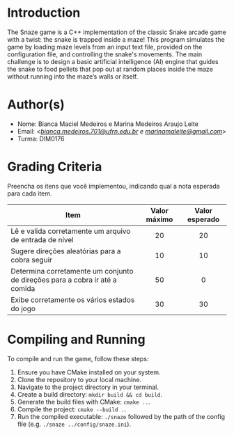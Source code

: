 # Introduction

The Snaze game is a C++ implementation of the classic Snake arcade game with a twist: the snake is trapped inside a maze! This program simulates the game by loading maze levels from an input text file, provided on the configuration file, and controlling the snake's movements. The main challenge is to design a basic artificial intelligence (AI) engine that guides the snake to food pellets that pop out at random places inside the maze without running into the maze’s walls or itself.

# Author(s)

- Nome: Bianca Maciel Medeiros e Marina Medeiros Araujo Leite
- Email: *<bianca.medeiros.701@ufrn.edu.br e marinamaleite@gmail.com>*
- Turma: DIM0176

# Grading Criteria

Preencha os itens que você implementou, indicando qual a nota esperada para cada item.

| Item                                                                         | Valor máximo | Valor esperado |
| ---------------------------------------------------------------------------- | :----------: | :------------: |
| Lê e valida corretamente um arquivo de entrada de nível                      |      20      |       20       |
| Sugere direções aleatórias para a cobra seguir                               |      10      |       10       |
| Determina corretamente um conjunto de direções para a cobra ir até a comida  |      50      |        0       |
| Exibe corretamente os vários estados do jogo                                 |      30      |       30       |


# Compiling and Running

To compile and run the game, follow these steps:

1. Ensure you have CMake installed on your system.
2. Clone the repository to your local machine.
3. Navigate to the project directory in your terminal.
5. Create a build directory: `mkdir build && cd build`.
6. Generate the build files with CMake: `cmake ..`.
7. Compile the project: `cmake --build .`.
8. Run the compiled executable: `./snaze` followed by the path of the config file (e.g. `./snaze ../config/snaze.ini`).
